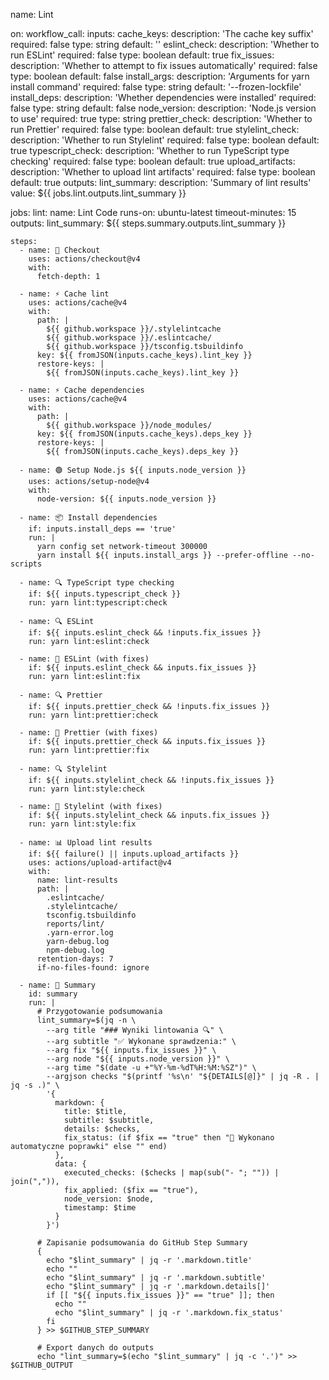 name: Lint

on:
  workflow_call:
    inputs:
      cache_keys:
        description: 'The cache key suffix'
        required: false
        type: string
        default: ''
      eslint_check:
        description: 'Whether to run ESLint'
        required: false
        type: boolean
        default: true
      fix_issues:
        description: 'Whether to attempt to fix issues automatically'
        required: false
        type: boolean
        default: false
      install_args:
        description: 'Arguments for yarn install command'
        required: false
        type: string
        default: '--frozen-lockfile'
      install_deps:
        description: 'Whether dependencies were installed'
        required: false
        type: string
        default: false
      node_version:
        description: 'Node.js version to use'
        required: true
        type: string
      prettier_check:
        description: 'Whether to run Prettier'
        required: false
        type: boolean
        default: true
      stylelint_check:
        description: 'Whether to run Stylelint'
        required: false
        type: boolean
        default: true
      typescript_check:
        description: 'Whether to run TypeScript type checking'
        required: false
        type: boolean
        default: true
      upload_artifacts:
        description: 'Whether to upload lint artifacts'
        required: false
        type: boolean
        default: true
    outputs:
      lint_summary:
        description: 'Summary of lint results'
        value: ${{ jobs.lint.outputs.lint_summary }}

jobs:
  lint:
    name: Lint Code
    runs-on: ubuntu-latest
    timeout-minutes: 15
    outputs:
      lint_summary: ${{ steps.summary.outputs.lint_summary }}

    steps:
      - name: 📝 Checkout
        uses: actions/checkout@v4
        with:
          fetch-depth: 1

      - name: ⚡ Cache lint
        uses: actions/cache@v4
        with:
          path: |
            ${{ github.workspace }}/.stylelintcache
            ${{ github.workspace }}/.eslintcache/
            ${{ github.workspace }}/tsconfig.tsbuildinfo
          key: ${{ fromJSON(inputs.cache_keys).lint_key }}
          restore-keys: |
            ${{ fromJSON(inputs.cache_keys).lint_key }}

      - name: ⚡ Cache dependencies
        uses: actions/cache@v4
        with:
          path: |
            ${{ github.workspace }}/node_modules/
          key: ${{ fromJSON(inputs.cache_keys).deps_key }}
          restore-keys: |
            ${{ fromJSON(inputs.cache_keys).deps_key }}

      - name: 🟢 Setup Node.js ${{ inputs.node_version }}
        uses: actions/setup-node@v4
        with:
          node-version: ${{ inputs.node_version }}

      - name: 📦 Install dependencies
        if: inputs.install_deps == 'true'
        run: |
          yarn config set network-timeout 300000
          yarn install ${{ inputs.install_args }} --prefer-offline --no-scripts

      - name: 🔍 TypeScript type checking
        if: ${{ inputs.typescript_check }}
        run: yarn lint:typescript:check

      - name: 🔍 ESLint
        if: ${{ inputs.eslint_check && !inputs.fix_issues }}
        run: yarn lint:eslint:check

      - name: 🔧 ESLint (with fixes)
        if: ${{ inputs.eslint_check && inputs.fix_issues }}
        run: yarn lint:eslint:fix

      - name: 🔍 Prettier
        if: ${{ inputs.prettier_check && !inputs.fix_issues }}
        run: yarn lint:prettier:check

      - name: 🔧 Prettier (with fixes)
        if: ${{ inputs.prettier_check && inputs.fix_issues }}
        run: yarn lint:prettier:fix

      - name: 🔍 Stylelint
        if: ${{ inputs.stylelint_check && !inputs.fix_issues }}
        run: yarn lint:style:check

      - name: 🔧 Stylelint (with fixes)
        if: ${{ inputs.stylelint_check && inputs.fix_issues }}
        run: yarn lint:style:fix

      - name: 📊 Upload lint results
        if: ${{ failure() || inputs.upload_artifacts }}
        uses: actions/upload-artifact@v4
        with:
          name: lint-results
          path: |
            .eslintcache/
            .stylelintcache/
            tsconfig.tsbuildinfo
            reports/lint/
            .yarn-error.log
            yarn-debug.log
            npm-debug.log
          retention-days: 7
          if-no-files-found: ignore

      - name: 📝 Summary
        id: summary
        run: |
          # Przygotowanie podsumowania
          lint_summary=$(jq -n \
            --arg title "### Wyniki lintowania 🔍" \
            --arg subtitle "✅ Wykonane sprawdzenia:" \
            --arg fix "${{ inputs.fix_issues }}" \
            --arg node "${{ inputs.node_version }}" \
            --arg time "$(date -u +"%Y-%m-%dT%H:%M:%SZ")" \
            --argjson checks "$(printf '%s\n' "${DETAILS[@]}" | jq -R . | jq -s .)" \
            '{
              markdown: {
                title: $title,
                subtitle: $subtitle,
                details: $checks,
                fix_status: (if $fix == "true" then "🔧 Wykonano automatyczne poprawki" else "" end)
              },
              data: {
                executed_checks: ($checks | map(sub("- "; "")) | join(",")),
                fix_applied: ($fix == "true"),
                node_version: $node,
                timestamp: $time
              }
            }')

          # Zapisanie podsumowania do GitHub Step Summary
          {
            echo "$lint_summary" | jq -r '.markdown.title'
            echo ""
            echo "$lint_summary" | jq -r '.markdown.subtitle'
            echo "$lint_summary" | jq -r '.markdown.details[]'
            if [[ "${{ inputs.fix_issues }}" == "true" ]]; then
              echo ""
              echo "$lint_summary" | jq -r '.markdown.fix_status'
            fi
          } >> $GITHUB_STEP_SUMMARY

          # Export danych do outputs
          echo "lint_summary=$(echo "$lint_summary" | jq -c '.')" >> $GITHUB_OUTPUT
